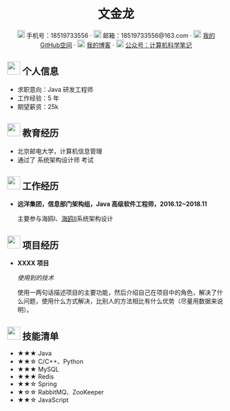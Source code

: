 <center>
     <h1>文金龙</h1>
     <div>
         <span>
             <img src="assets/phone-solid.svg" width="18px">
             手机号：18519733556
         </span>
         ·
         <span>
             <img src="assets/envelope-solid.svg" width="18px">
             邮箱：18519733556@163.com
         </span>
         ·
         <span>
             <img src="assets/github-brands.svg" width="18px">
             <a href="https://github.com/wenjinlonggithub">我的GitHub空间</a>
         </span>
         ·
         <span>
             <img src="assets/rss-solid.svg" width="18px">
             <a href="https://wenjinlonggithub.github.io/CS-Notes">我的博客</a>
         </span>
          ·
         <span>
             <img src="assets/rss-solid.svg" width="18px">
             <a href="#">公众号：计算机科学笔记</a>
         </span>
     </div>
 </center>

 ## <img src="assets/info-circle-solid.svg" width="30px"> 个人信息 

 - 求职意向：Java 研发工程师
 - 工作经验：5 年 
 - 期望薪资：25k

## <img src="assets/graduation-cap-solid.svg" width="30px"> 教育经历

- 北京邮电大学，计算机信息管理
- 通过了 系统架构设计师 考试

## <img src="assets/briefcase-solid.svg" width="30px"> 工作经历

- **远洋集团，信息部门架构组，Java 高级软件工程师，2016.12~2018.11**

   主要参与海鸥I、<a href="https://www.sohu.com/a/210490133_99924614">海鸥II</a>系统架构设计 

## <img src="assets/project-diagram-solid.svg" width="30px"> 项目经历

- **XXXX 项目**

  *使用到的技术*

  使用一两句话描述项目的主要功能，然后介绍自己在项目中的角色，解决了什么问题，使用什么方式解决，比别人的方法相比有什么优势（尽量用数据来说明）。

## <img src="assets/tools-solid.svg" width="30px"> 技能清单

- ★★★ Java
- ★★☆ C/C++、Python
- ★★★ MySQL
- ★★★ Redis
- ★★☆ Spring
- ★☆☆ RabbitMQ、ZooKeeper
- ★★☆ JavaScript